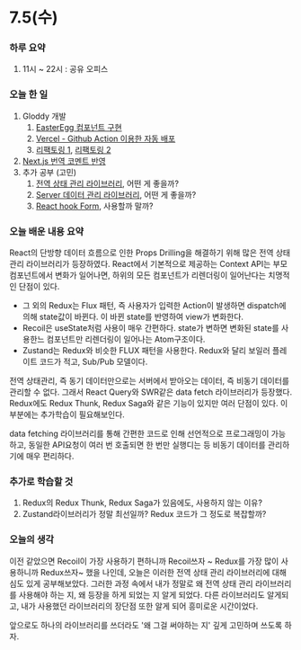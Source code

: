 # 7.5(수)

### 하루 요약

1. 11시 ~ 22시 : 공유 오피스

### 오늘 한 일

1. Gloddy 개발
   1. [EasterEgg 컴포넌트 구현](https://github.com/gloddy-dev/gloddy-client/pull/64)
   2. [Vercel - Github Action 이용한 자동 배포](https://github.com/gloddy-dev/gloddy-client/pull/65)
   3. [리팩토링 1](https://github.com/gloddy-dev/gloddy-client/pull/69), [리팩토링 2](https://github.com/gloddy-dev/gloddy-client/pull/74)
2. [Next.js 번역 코멘트 반영](https://github.com/Nextjs-kr/Nextjs.kr/pull/286)
3. 추가 공부 (고민)
   1. [전역 상태 관리 라이브러리](https://github.com/gloddy-dev/gloddy-client/discussions/72), 어떤 게 좋을까?
   2. [Server 데이터 관리 라이브러리](https://github.com/gloddy-dev/gloddy-client/discussions/73), 어떤 게 좋을까?
   3. [React hook Form](https://github.com/gloddy-dev/gloddy-client/discussions/76), 사용할까 말까?

### 오늘 배운 내용 요약

React의 단방향 데이터 흐름으로 인한 Props Drilling을 해결하기 위해 많은 전역 상태 관리 라이브러리가 등장하였다. React에서 기본적으로 제공하는 Context API는 부모 컴포넌트에서 변화가 일어나면, 하위의 모든 컴포넌트가 리렌더링이 일어난다는 치명적인 단점이 있다.

- 그 외의 Redux는 Flux 패턴, 즉 사용자가 입력한 Action이 발생하면 dispatch에 의해 state값이 바뀐다. 이 바뀐 state를 반영하여 view가 변화한다.
- Recoil은 useState처럼 사용이 매우 간편하다. state가 변하면 변화된 state를 사용한느 컴포넌트만 리렌더링이 일어나는 Atom구조이다.
- Zustand는 Redux와 비슷한 FLUX 패턴을 사용한다. Redux와 달리 보일러 플레이트 코드가 적고, Sub/Pub 모델이다.

전역 상태관리, 즉 동기 데이터만으로는 서버에서 받아오는 데이터, 즉 비동기 데이터를 관리할 수 없다. 그래서 React Query와 SWR같은 data fetch 라이브러리가 등장했다. Redux에도 Redux Thunk, Redux Saga와 같은 기능이 있지만 여러 단점이 있다. 이 부분에는 추가학습이 필요해보인다.

data fetching 라이브러리를 통해 간편한 코드로 인해 선언적으로 프로그래밍이 가능하고, 동일한 API요청이 여러 번 호출되면 한 번만 실행디는 등 비동기 데이터를 관리하기에 매우 편리하다.

### 추가로 학습할 것

1. Redux의 Redux Thunk, Redux Saga가 있음에도, 사용하지 않는 이유?
2. Zustand라이브러리가 정말 최선일까? Redux 코드가 그 정도로 복잡할까?

### 오늘의 생각

이전 같았으면 Recoil이 가장 사용하기 편하니까 Recoil쓰자 ~ Redux를 가장 많이 사용하니까 Redux쓰자~ 했을 나인데, 오늘은 이러한 전역 상태 관리 라이브러리에 대해 심도 있게 공부해보았다. 그러한 과정 속에서 내가 정말로 왜 전역 상태 관리 라이브러리를 사용해야 하는 지, 왜 등장을 하게 되었는 지 알게 되었다. 다른 라이브러리도 알게되고, 내가 사용했던 라이브러리의 장단점 또한 알게 되어 흥미로운 시간이었다.

앞으로도 하나의 라이브러리를 쓰더라도 '왜 그걸 써야하는 지' 깊게 고민하며 쓰도록 하자.

